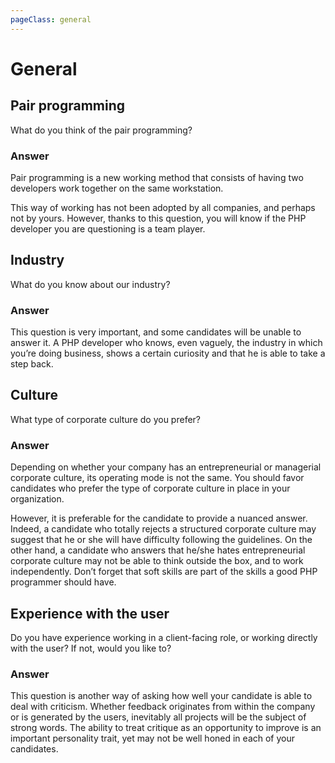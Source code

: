 ```yaml
---
pageClass: general
---
```

# General

## Pair programming
What do you think of the pair programming?
### Answer
Pair programming is a new working method that consists of having two developers work together on the same workstation.

This way of working has not been adopted by all companies, and perhaps not by yours. However, thanks to this question, you will know if the PHP developer you are questioning is a team player.

## Industry
What do you know about our industry?
### Answer
This question is very important, and some candidates will be unable to answer it. A PHP developer who knows, even vaguely, the industry in which you’re doing business, shows a certain curiosity and that he is able to take a step back.

## Culture
What type of corporate culture do you prefer?
### Answer
Depending on whether your company has an entrepreneurial or managerial corporate culture, its operating mode is not the same. You should favor candidates who prefer the type of corporate culture in place in your organization.

However, it is preferable for the candidate to provide a nuanced answer. Indeed, a candidate who totally rejects a structured corporate culture may suggest that he or she will have difficulty following the guidelines. On the other hand, a candidate who answers that he/she hates entrepreneurial corporate culture may not be able to think outside the box, and to work independently. Don’t forget that soft skills are part of the skills a good PHP programmer should have.

## Experience with the user
Do you have experience working in a client-facing role, or working directly with the user? If not, would you like to?
### Answer
This question is another way of asking how well your candidate is able to deal with criticism. Whether feedback originates from within the company or is generated by the users, inevitably all projects will be the subject of strong words. The ability to treat critique as an opportunity to improve is an important personality trait, yet may not be well honed in each of your candidates.
